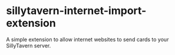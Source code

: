 # sillytavern-internet-import-extension

A simple extension to allow internet websites to send cards to your SillyTavern server.
